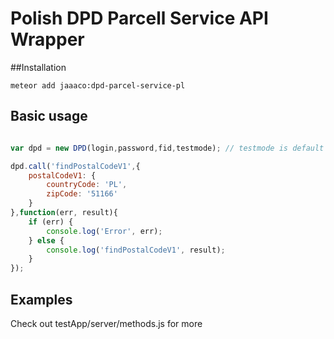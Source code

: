 Polish DPD Parcell Service API Wrapper
==============================================================================
##Installation

```shell
meteor add jaaaco:dpd-parcel-service-pl
```

## Basic usage

```javascript

var dpd = new DPD(login,password,fid,testmode); // testmode is default = true

dpd.call('findPostalCodeV1',{
    postalCodeV1: {
        countryCode: 'PL',
        zipCode: '51166'
    }
},function(err, result){
    if (err) {
        console.log('Error', err);
    } else {
        console.log('findPostalCodeV1', result);
    }
});

```

## Examples
Check out testApp/server/methods.js for more 